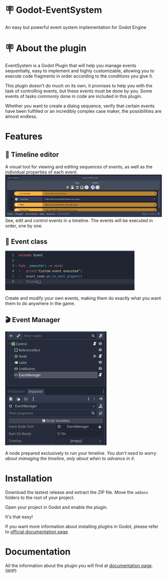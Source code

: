 # 🪧 Godot-EventSystem
An easy but powerful event system implementation for Godot Engine

# 🪧 About the plugin
EventSystem is a Godot Plugin that will help you manage events sequentially, easy to implement and highly customizable, allowing you to execute code fragments in order according to the conditions you give it.

This plugin doesn't do much on its own, it promises to help you with the task of controlling events, but these events must be done by you. Some events of tasks commonly done in code are included in this plugin.

Whether you want to create a dialog sequence, verify that certain events have been fulfilled or an incredibly complex case maker, the possibilities are almost endless.

# Features
## 🧵 Timeline editor
A visual tool for viewing and editing sequences of events, as well as the individual properties of each event.
![Timeline](./docs/images/timeline.png)
See, edit and control events in a timeline. The events will be executed in order, one by one.

## 🚩 Event class
![Event Class](./docs/images/custom_event.png)

Create and modify your own events, making them do exactly what you want them to do anywhere in the game.

## 🎬 Event Manager
![Event Manager](./docs/images/event_manager.png)

A node prepared exclusively to run your timeline. _You don't need to worry about managing the timeline, only about when to advance in it._

# Installation
Download the lastest release and extract the ZIP file. Move the `addons` folders to the root of your project.

Open your project in Godot and enable the plugin. 

It's that easy!

If you want more information about installing plugins in Godot, please refer to [official documentation page](https://docs.godotengine.org/en/stable/tutorials/plugins/editor/installing_plugins.html).

# Documentation

All the information about the plugin you will find at [documentation page](https://anidemdex.gitbook.io/godot-dialog-plugin/). (WIP)

